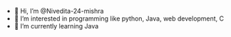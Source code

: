 - 👋 Hi, I’m @Nivedita-24-mishra
- 👀 I’m interested in programming like python, Java, web development, C
- 🌱 I’m currently learning Java 

<!---
Nivedita-24-mishra/Nivedita-24-mishra is a ✨ special ✨ repository because its `README.md` (this file) appears on your GitHub profile.
You can click the Preview link to take a look at your changes.
--->
